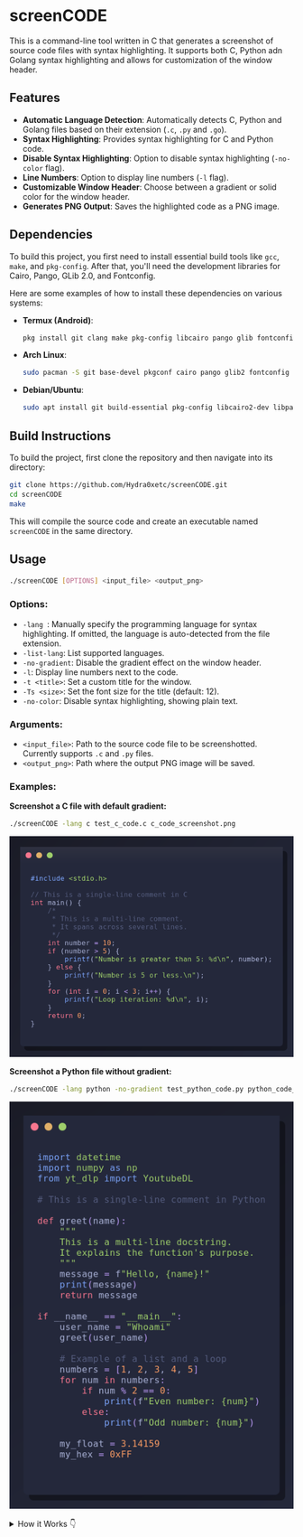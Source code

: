 # screenCODE

This is a command-line tool written in C that generates a screenshot of source code files with syntax highlighting. It supports both C, Python adn Golang syntax highlighting and allows for customization of the window header.

## Features

- **Automatic Language Detection**: Automatically detects C, Python and Golang files based on their extension (`.c`, `.py` and `.go`).
- **Syntax Highlighting**: Provides syntax highlighting for C and Python code.
- **Disable Syntax Highlighting**: Option to disable syntax highlighting (`-no-color` flag).
- **Line Numbers**: Option to display line numbers (`-l` flag).
- **Customizable Window Header**: Choose between a gradient or solid color for the window header.
- **Generates PNG Output**: Saves the highlighted code as a PNG image.

## Dependencies

To build this project, you first need to install essential build tools like `gcc`, `make`, and `pkg-config`. After that, you'll need the development libraries for Cairo, Pango, GLib 2.0, and Fontconfig.

Here are some examples of how to install these dependencies on various systems:

- **Termux (Android)**:
  ```bash
  pkg install git clang make pkg-config libcairo pango glib fontconfig
  ```

- **Arch Linux**:
  ```bash
  sudo pacman -S git base-devel pkgconf cairo pango glib2 fontconfig
  ```

- **Debian/Ubuntu**:
  ```bash
  sudo apt install git build-essential pkg-config libcairo2-dev libpango1.0-dev libpangocairo-1.0-0 libglib2.0-dev libfontconfig1-dev
  ```

## Build Instructions

To build the project, first clone the repository and then navigate into its directory:

```bash
git clone https://github.com/Hydra0xetc/screenCODE.git
cd screenCODE
make
```

This will compile the source code and create an executable named `screenCODE` in the same directory.

## Usage

```bash
./screenCODE [OPTIONS] <input_file> <output_png>
```

### Options:

- `-lang `: Manually specify the programming language for syntax highlighting. If omitted, the language is auto-detected from the file extension.
- `-list-lang`: List supported languages.
- `-no-gradient`: Disable the gradient effect on the window header.
- `-l`: Display line numbers next to the code.
- `-t <title>`: Set a custom title for the window.
- `-Ts <size>`: Set the font size for the title (default: 12).
- `-no-color`: Disable syntax highlighting, showing plain text.

### Arguments:

- `<input_file>`: Path to the source code file to be screenshotted. Currently supports `.c` and `.py` files.
- `<output_png>`: Path where the output PNG image will be saved.

### Examples:

**Screenshot a C file with default gradient:**
```bash
./screenCODE -lang c test_c_code.c c_code_screenshot.png
```
![C Code Screenshot](images/c_code_screenshot.png)

**Screenshot a Python file without gradient:**
```bash
./screenCODE -lang python -no-gradient test_python_code.py python_code_screenshot.png
```
![Python Code Screenshot](images/python_code_screenshot.png)

<details>
<summary>How it Works 👇</summary>

The `screenCODE` program is engineered to transform plain source code into a visually appealing PNG image that mimics a modern code editor's screenshot. The process involves several key stages, leveraging powerful libraries like Cairo for 2D graphics, Pango for text layout and rendering, and GLib for efficient data structures.

Here’s a detailed breakdown of the internal workflow:

1.  **Initialization and Argument Parsing (`main.c`)**:
    *   The program begins by initializing the `Fontconfig` library to ensure proper font discovery and management.
    *   It then parses all command-line arguments (`-lang`, `-l`, `-t`, etc.) to configure the output. If a language isn't specified with `-lang`, it's automatically detected from the input file's extension (`.c`, `.py`, `.go`).

2.  **Syntax Data Loading (`main.c`)**:
    *   Based on the determined language, a one-time initialization function (`init_syntax_tables_c`, `init_syntax_tables_python`, or `init_syntax_tables_go`) is called.
    *   This function loads language-specific keywords, built-in functions, and other syntax elements into `GHashTable`s (efficient hash tables from GLib). This up-front loading ensures that token lookups during the highlighting phase are extremely fast.

3.  **Code Highlighting (`syntax_highlighting.c`, `syntax_highlighting_*.c`)**:
    *   The core highlighting logic resides in the `highlight_syntax` function, which acts as a dispatcher. It calls the appropriate language-specific function (e.g., `highlight_python_syntax`).
    *   The language-specific function iterates through the source code line by line. For each line, it scans for tokens in a specific order of precedence:
        1.  **Multi-line constructs**: Checks for ongoing multi-line comments (C/Go) or strings (Python).
        2.  **Strings & Comments**: Identifies string literals (`"..."`, `'''...'''`) and comments (`//`, `/*...*/`, `#`).
        3.  **Numbers**: Recognizes various number formats (integers, floats, hex, etc.).
        4.  **Keywords & Identifiers**: It extracts words and checks them against the pre-loaded `GHashTable`s. Special logic handles context-dependent highlighting, like function names following a `func` keyword in Go or module names after an `import` in Python.
        5.  **Operators**: Matches against a sorted list of operators to find the longest possible match first (e.g., `>>=` before `>>`).
    *   Each recognized token is escaped to prevent Pango markup conflicts and then wrapped in a `<span>` tag with a specific `foreground` color (e.g., `<span foreground='#f7768e'>return</span>`).
    *   If line numbers (`-l`) are enabled, they are prepended to each line with consistent padding before the highlighting process begins.

4.  **Text Measurement and Image Sizing (`main.c`)**:
    *   Before creating the final image, the program uses a temporary Cairo surface and a Pango layout to accurately measure the pixel dimensions (width and height) of the fully highlighted, Pango-formatted text.
    *   This measurement is crucial for calculating the final image size, ensuring no code gets clipped. The final dimensions include padding, header height, and shadow offsets.

5.  **Image Rendering with Cairo (`main.c`, `drawing_utils.c`, `title_drawing.c`)**:
    *   A new Cairo surface (the canvas for our image) is created with the calculated dimensions.
    *   The background, a subtle drop shadow, and the main window frame with rounded corners are drawn.
    *   The window header is rendered, either as a solid color or a linear gradient, along with the decorative "traffic light" buttons.
    *   If a title (`-t`) was provided, it is drawn and centered in the header using `draw_window_title`.
    *   Finally, the Pango layout containing the highlighted code is rendered onto the Cairo surface at the correct position.

6.  **Output and Cleanup (`main.c`)**:
    *   The completed Cairo surface is saved to a PNG file at the specified output path.
    *   All allocated resources—memory for the code content, Pango layouts, Cairo surfaces, and the syntax hash tables—are meticulously freed to prevent memory leaks.

</details>
